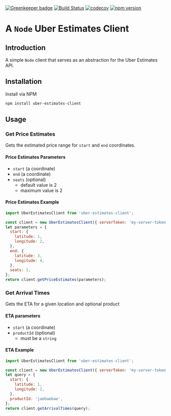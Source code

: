 [![Greenkeeper badge](https://badges.greenkeeper.io/jaebradley/uber-estimates-client.svg)](https://greenkeeper.io/)
[![Build Status](https://travis-ci.org/jaebradley/uber-estimates-client.svg?branch=master)](https://travis-ci.org/jaebradley/uber-estimates-client)
[![codecov](https://codecov.io/gh/jaebradley/uber-estimates-client/branch/master/graph/badge.svg)](https://codecov.io/gh/jaebradley/uber-estimates-client)
[![npm version](https://badge.fury.io/js/uber-estimates-client.svg)](https://badge.fury.io/js/uber-estimates-client)

# A `Node` Uber Estimates Client

## Introduction

A simple `Node` client that serves as an abstraction for the Uber Estimates API.

## Installation

Install via NPM

```bash
npm install uber-estimates-client
```

## Usage

### Get Price Estimates

Gets the estimated price range for `start` and `end` coordinates.

#### Price Estimates Parameters

* `start` (a coordinate)
* `end` (a coordinate)
* `seats` (optional)
  * default value is 2
  * maximum value is 2

#### Price Estimates Example

```javascript
import UberEstimatesClient from 'uber-estimates-client';

const client = new UberEstimatesClient({ serverToken: 'my-server-token' });
let parameters = {
  start: {
    latitude: 1,
    longitude: 2,
  },
  end: {
    latitude: 3,
    longitude: 4,
  },
  seats: 1,
};
return client.getPriceEstimates(parameters);
```

### Get Arrival Times

Gets the ETA for a given location and optional product

#### ETA parameters

* `start` (a coordinate)
* `productId` (optional)
  * must be a `string`

#### ETA Example

```javascript
import UberEstimatesClient from 'uber-estimates-client';

const client = new UberEstimatesClient({ serverToken: 'my-server-token' });
let query = {
  start: {
    latitude: 1,
    longitude: 2,
  },
  productId: 'jaebaebae',
};
return client.getArrivalTimes(query);
```
